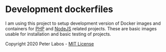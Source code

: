 # Development dockerfiles

I am using this project to setup development version of Docker images and containers for [PHP][php] and [NodeJS][nodejs] related projects.
These are basic images usable for installation and basic testing of projects.

Copyright 2020 Peter Labos - [MIT License][license]

[license]: ./LICENSE.md
[php]: ./Php/README.md
[nodejs]: ./Node/README.md

